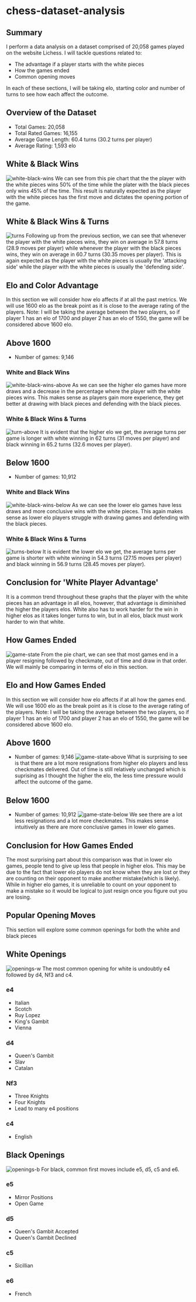 # chess-dataset-analysis

## Summary
I perform a data analysis on a dataset comprised of 20,058 games played on the website Lichess. I will tackle questions related to:
- The advantage if a player starts with the white pieces
- How the games ended 
- Common opening moves

In each of these sections, I will be taking elo, starting color and number of turns to see how each affect the outcome.

## Overview of the Dataset
- Total Games: 20,058
- Total Rated Games: 16,155
- Average Game Length: 60.4 turns (30.2 turns per player)
- Average Rating: 1,593 elo

## White & Black Wins 
![white-black-wins](Visualizations\white-black-wins.png)
We can see from this pie chart that the the player with the white pieces wins 50% of the time while the plater with the black pieces only wins 45% of the time. This result is naturally expected as the player with the white pieces has the first move and dictates the opening portion of the game. 

## White & Black Wins & Turns
![turns](Visualizations\white-black-number-of-turns-to-win.png)
Following up from the previous section, we can see that whenever the player with the white pieces wins, they win on average in 57.8 turns (28.9 moves per player) while whenever the player with the black pieces wins, they win on average in 60.7 turns (30.35 moves per player). This is again expected as the player with the white pieces is usually the 'attacking side' while the player with the white pieces is usually the 'defending side'.

## Elo and Color Advantage
In this section we will consider how elo affects if at all the past metrics. We will use 1600 elo as the break point as it is close to the average rating of the players. Note: I will be taking the average between the two players, so if player 1 has an elo of 1700 and player 2 has an elo of 1550, the game will be considered above 1600 elo.

## Above 1600
- Number of games: 9,146

### White and Black Wins
![white-black-wins-above](Visualizations\white-black-wins-above-1600.png)
As we can see the higher elo games have more draws and a decrease in the percentage where the player with the white pieces wins. This makes sense as players gain more experience, they get better at drawing with black pieces and defending with the black pieces.

### White & Black Wins & Turns
![turn-above](Visualizations\white-black-wins-above-1600.png)
It is evident that the higher elo we get, the average turns per game is longer with white winning in 62 turns (31 moves per player) and black winning in 65.2 turns (32.6 moves per player).

## Below 1600
- Number of games: 10,912

### White and Black Wins
![white-black-wins-below](Visualizations\white-black-wins-below-1600.png)
As we can see the lower elo games have less draws and more conclusive wins with the white pieces. This again makes sense as lower elo players struggle with drawing games and defending with the black pieces.

### White & Black Wins & Turns
![turns-below](Visualizations\white-black-wins-below-1600.png)
It is evident the lower elo we get, the average turns per game is shorter with white winning in 54.3 turns (27.15 moves per player) and black winning in 56.9 turns (28.45 moves per player).

## Conclusion for 'White Player Advantage'
It is a common trend throughout these graphs that the player with the white pieces has an advantage in all elos, however, that advantage is diminished the higher the players elos. White also has to work harder for the win in higher elos as it takes longer turns to win, but in all elos, black must work harder to win that white.

## How Games Ended
![game-state](Visualizations/game_state.png)
From the pie chart, we can see that most games end in a player resigning followed by checkmate, out of time and draw in that order. We will mainly be comparing in terms of elo in this section.

## Elo and How Games Ended
In this section we will consider how elo affects if at all how the games end. We will use 1600 elo as the break point as it is close to the average rating of the players. Note: I will be taking the average between the two players, so if player 1 has an elo of 1700 and player 2 has an elo of 1550, the game will be considered above 1600 elo.

## Above 1600
- Number of games: 9,146
![game-state-above](Visualizations\game-state-above-1600.png)
What is surprising to see is that there are a lot more resignations from higher elo players and less checkmates delivered. Out of time is still relatively unchanged which is suprising as I thought the higher the elo, the less time pressure would affect the outcome of the game.


## Below 1600
- Number of games: 10,912
![game-state-below](Visualizations\game-state-below-1600.png)
We see there are a lot less resignations and a lot more checkmates. This makes sense intuitively as there are more conclusive games in lower elo games.

## Conclusion for How Games Ended
The most surprising part about this comparison was that in lower elo games, people tend to give up less that people in higher elos. This may be due to the fact that lower elo players do not know when they are lost or they are counting on their opponent to make another mistake(which is likely). While in higher elo games, it is unreliable to count on your opponent to make a mistake so it would be logical to just resign once you figure out you are losing.

## Popular Opening Moves
This section will explore some common openings for both the white and black pieces
## White Openings
![openings-w](Visualizations\openings-white.png)
The most common opening for white is undoubtly e4 followed by d4, Nf3 and c4. 
### e4
- Italian
- Scotch
- Ruy Lopez
- King's Gambit
- Vienna 
### d4
- Queen's Gambit
- Slav
- Catalan
### Nf3
- Three Knights
- Four Knights
- Lead to many e4 positions 
### c4
- English

## Black Openings
![openings-b](Visualizations\openings-black.png)
For black, common first moves include e5, d5, c5 and e6.
### e5
- Mirror Positions
- Open Game
### d5
- Queen's Gambit Accepted
- Queen's Gambit Declined
### c5
- Sicillian 
### e6
- French
